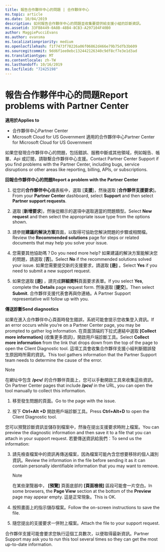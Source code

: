 ```yaml
---
title: 報告合作夥伴中心的問題 | 合作夥伴中心
ms.topic: article
ms.date: 10/04/2019
description: 如何報告合作夥伴中心的問題並收集要提供給支援小組的診斷資訊。
ms.assetid: 33FB8449-0A8B-48B4-8CB3-A297104F40B0
author: MaggiePucciEvans
ms.author: evansma
ms.localizationpriority: medium
ms.openlocfilehash: f1f7473f78226a06f06862d466e79b75dfb3b609
ms.sourcegitcommit: 9dd6f1ee0ebc132442126340c9df8cf7e3e1d3ad
ms.translationtype: MT
ms.contentlocale: zh-TW
ms.lasthandoff: 10/16/2019
ms.locfileid: "72425198"
---
```

# <a name="report-problems-with-partner-center"></a><span data-ttu-id="1ee3d-103">報告合作夥伴中心的問題</span><span class="sxs-lookup"><span data-stu-id="1ee3d-103">Report problems with Partner Center</span></span>

<span data-ttu-id="1ee3d-104">**適用於**</span><span class="sxs-lookup"><span data-stu-id="1ee3d-104">**Applies to**</span></span>

- <span data-ttu-id="1ee3d-105">合作夥伴中心</span><span class="sxs-lookup"><span data-stu-id="1ee3d-105">Partner Center</span></span>
- <span data-ttu-id="1ee3d-106">Microsoft Cloud for US Government 適用的合作夥伴中心</span><span class="sxs-lookup"><span data-stu-id="1ee3d-106">Partner Center for Microsoft Cloud for US Government</span></span>


<span data-ttu-id="1ee3d-107">如果您發現合作夥伴中心的問題，包括錯誤、服務中斷或其他領域，例如報告、帳單、Api 或訂閱，請聯繫合作夥伴中心支援。</span><span class="sxs-lookup"><span data-stu-id="1ee3d-107">Contact Partner Center Support if you find problems with the Partner Center, including bugs, service disruptions or other areas like reporting, billing, APIs, or subscriptions.</span></span>


<span data-ttu-id="1ee3d-108">**回報合作夥伴中心的問題**</span><span class="sxs-lookup"><span data-stu-id="1ee3d-108">**Report a problem with the Partner Center**</span></span>

1. <span data-ttu-id="1ee3d-109">從您的**合作夥伴中心**儀表板中，選取 [**支援**]，然後選取 [**合作夥伴支援要求**]。</span><span class="sxs-lookup"><span data-stu-id="1ee3d-109">From your **Partner Center** dashboard, select **Support** and then select **Partner support requests**.</span></span>

2. <span data-ttu-id="1ee3d-110">選取 [**新增要求**]，然後從顯示的選項中選取適當的問題類型。</span><span class="sxs-lookup"><span data-stu-id="1ee3d-110">Select **New request** and then select the appropriate issue type from the options shown.</span></span>

3. <span data-ttu-id="1ee3d-111">請參閱**建議的解決方案**頁面，以取得可協助您解決問題的步驟或相關檔。</span><span class="sxs-lookup"><span data-stu-id="1ee3d-111">Review the **Recommended solutions** page for steps or related documents that may help you solve your issue.</span></span>

4. <span data-ttu-id="1ee3d-112">您需要其他協助嗎？</span><span class="sxs-lookup"><span data-stu-id="1ee3d-112">Do you need more help?</span></span> <span data-ttu-id="1ee3d-113">如果建議的解決方案能解決您的問題，請選取 [**否**]。</span><span class="sxs-lookup"><span data-stu-id="1ee3d-113">Select **No** if the recommended solutions solved your issue.</span></span> <span data-ttu-id="1ee3d-114">如果您需要提交新的支援要求，請選取 **[是]** 。</span><span class="sxs-lookup"><span data-stu-id="1ee3d-114">Select **Yes** if you need to submit a new support request.</span></span>

5. <span data-ttu-id="1ee3d-115">如果您選取 **[是]** ，請完成**詳細資料**頁面要求表單。</span><span class="sxs-lookup"><span data-stu-id="1ee3d-115">If you select **Yes**, complete the **Details** page request form.</span></span> <span data-ttu-id="1ee3d-116">然後選取 [**提交**]。</span><span class="sxs-lookup"><span data-stu-id="1ee3d-116">Then select **Submit**.</span></span> <span data-ttu-id="1ee3d-117">合作夥伴支援代表會再與你連絡。</span><span class="sxs-lookup"><span data-stu-id="1ee3d-117">A Partner Support representative will follow up with you.</span></span>

<span data-ttu-id="1ee3d-118">**傳送診斷**</span><span class="sxs-lookup"><span data-stu-id="1ee3d-118">**Send diagnostics**</span></span>

<span data-ttu-id="1ee3d-119">如果在進入合作夥伴中心頁面時發生錯誤，系統可能會提示您收集登入資訊。</span><span class="sxs-lookup"><span data-stu-id="1ee3d-119">If an error occurs while you’re on a Partner Center page, you may be prompted to gather log information.</span></span> <span data-ttu-id="1ee3d-120">在頁面頂端的下拉式連結中選取 **\[Collect more information\]** (收集更多資訊)，開啟用戶端診斷工具。</span><span class="sxs-lookup"><span data-stu-id="1ee3d-120">Select **Collect more information** from the link that drops down from the top of the page to open the Client Diagnostic tool.</span></span> <span data-ttu-id="1ee3d-121">這項工具會收集合作夥伴支援小組判斷錯誤發生原因時所需的資訊。</span><span class="sxs-lookup"><span data-stu-id="1ee3d-121">This tool gathers information that the Partner Support team needs to determine the cause of the error.</span></span> 

>[!NOTE]
><span data-ttu-id="1ee3d-122">在網址中包含 **/pcv/** 的合作夥伴頁面上，您可以手動開啟工具來收集這些資訊。</span><span class="sxs-lookup"><span data-stu-id="1ee3d-122">On Partner Center pages that include **/pcv/** in the URL, you can open the tool manually to collect this information.</span></span>

1. <span data-ttu-id="1ee3d-123">移至發生問題的頁面。</span><span class="sxs-lookup"><span data-stu-id="1ee3d-123">Go to the page with the issue.</span></span>

2. <span data-ttu-id="1ee3d-124">按下 **Ctrl+Alt +D** 開啟用戶端診斷工具。</span><span class="sxs-lookup"><span data-stu-id="1ee3d-124">Press **Ctrl+Alt+D** to open the Client Diagnostic tool.</span></span>

<span data-ttu-id="1ee3d-125">您可以預覽診斷資訊並儲存到檔案中，然後在提出支援要求時附上檔案。</span><span class="sxs-lookup"><span data-stu-id="1ee3d-125">You can preview the diagnostic information and then save it to a file that you can attach in your support request.</span></span> <span data-ttu-id="1ee3d-126">若要傳送資訊給我們︰</span><span class="sxs-lookup"><span data-stu-id="1ee3d-126">To send us the information:</span></span>

3. <span data-ttu-id="1ee3d-127">請先檢查檔案中的資訊再傳送檔案，因為檔案可能內含您想要移除的個人識別資訊。</span><span class="sxs-lookup"><span data-stu-id="1ee3d-127">Review the information in the file before sending it as it can contain personally identifiable information that you may want to remove.</span></span> 

    >[!NOTE]
    ><span data-ttu-id="1ee3d-128">在某些瀏覽器中， **\[預覽\]** 頁面底部的 **\[頁面檢視\]** 區段可能會一片空白。</span><span class="sxs-lookup"><span data-stu-id="1ee3d-128">In some browsers, the **Page View** section at the bottom of the **Preview** page may appear empty.</span></span> <span data-ttu-id="1ee3d-129">這是正常現象。</span><span class="sxs-lookup"><span data-stu-id="1ee3d-129">This is OK.</span></span>

4. <span data-ttu-id="1ee3d-130">按照畫面上的指示儲存檔案。</span><span class="sxs-lookup"><span data-stu-id="1ee3d-130">Follow the on-screen instructions to save the file.</span></span>

5. <span data-ttu-id="1ee3d-131">隨您提出的支援要求一併附上檔案。</span><span class="sxs-lookup"><span data-stu-id="1ee3d-131">Attach the file to your support request.</span></span>

<span data-ttu-id="1ee3d-132">合作夥伴支援可能會要求您執行這個工具數次，以便取得最新資訊。</span><span class="sxs-lookup"><span data-stu-id="1ee3d-132">Partner Support may ask you to run this tool several times so they can get the most up-to-date information.</span></span>

